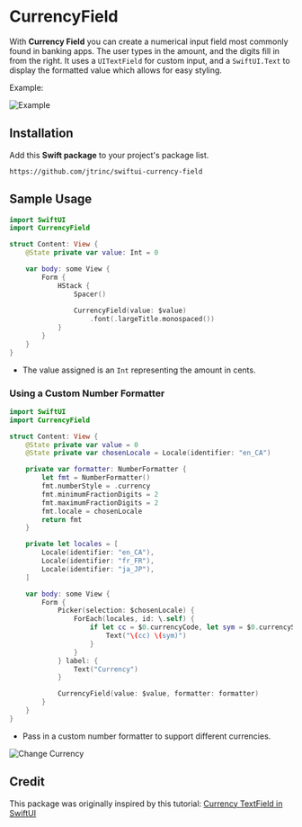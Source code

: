 # CurrencyField

With **Currency Field** you can create a numerical input field most commonly found in banking apps. The user types in the amount, and the digits fill in from the right. It uses a `UITextField` for custom input, and a `SwiftUI.Text` to display the formatted value which allows for easy styling.

Example:

![Example](https://trinchero.me/samples/swiftui-currency-field-sample-1.gif)

## Installation

Add this **Swift package** to your project's package list.

```text
https://github.com/jtrinc/swiftui-currency-field
```

## Sample Usage

```swift
import SwiftUI
import CurrencyField

struct Content: View {
    @State private var value: Int = 0

    var body: some View {
        Form {
            HStack {
                Spacer()
                
                CurrencyField(value: $value)
                    .font(.largeTitle.monospaced())
            }
        }
    }
}
```

* The value assigned is an `Int` representing the amount in cents.

### Using a Custom Number Formatter

```swift
import SwiftUI
import CurrencyField

struct Content: View {
    @State private var value = 0
    @State private var chosenLocale = Locale(identifier: "en_CA")

    private var formatter: NumberFormatter {
        let fmt = NumberFormatter()
        fmt.numberStyle = .currency
        fmt.minimumFractionDigits = 2
        fmt.maximumFractionDigits = 2
        fmt.locale = chosenLocale
        return fmt
    }

    private let locales = [
        Locale(identifier: "en_CA"),
        Locale(identifier: "fr_FR"),
        Locale(identifier: "ja_JP"),
    ]

    var body: some View {
        Form {
            Picker(selection: $chosenLocale) {
                ForEach(locales, id: \.self) {
                    if let cc = $0.currencyCode, let sym = $0.currencySymbol {
                        Text("\(cc) \(sym)")
                    }
                }
            } label: {
                Text("Currency")
            }

            CurrencyField(value: $value, formatter: formatter)
        }
    }
}
```

* Pass in a custom number formatter to support different currencies.

![Change Currency](https://trinchero.me/samples/swiftui-currency-field-sample-2.gif)

## Credit

This package was originally inspired by this tutorial: [Currency TextField in SwiftUI](https://benoitpasquier.com/currency-textfield-in-swiftui/)
